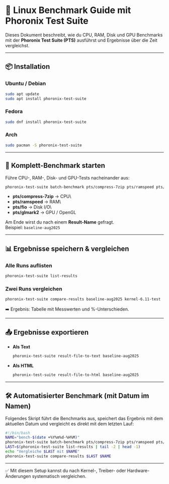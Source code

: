 # 🔧 Linux Benchmark Guide mit Phoronix Test Suite

Dieses Dokument beschreibt, wie du CPU, RAM, Disk und GPU Benchmarks mit
der **Phoronix Test Suite (PTS)** ausführst und Ergebnisse über die Zeit
vergleichst.

------------------------------------------------------------------------

## 📦 Installation

### Ubuntu / Debian

``` bash
sudo apt update
sudo apt install phoronix-test-suite
```

### Fedora

``` bash
sudo dnf install phoronix-test-suite
```

### Arch

``` bash
sudo pacman -S phoronix-test-suite
```

------------------------------------------------------------------------

## 🚀 Komplett-Benchmark starten

Führe CPU-, RAM-, Disk- und GPU-Tests nacheinander aus:

``` bash
phoronix-test-suite batch-benchmark pts/compress-7zip pts/ramspeed pts/fio pts/glmark2
```

-   **pts/compress-7zip** → CPU\
-   **pts/ramspeed** → RAM\
-   **pts/fio** → Disk I/O\
-   **pts/glmark2** → GPU / OpenGL

Am Ende wirst du nach einem **Result-Name** gefragt.\
Beispiel: `baseline-aug2025`

------------------------------------------------------------------------

## 📊 Ergebnisse speichern & vergleichen

### Alle Runs auflisten

``` bash
phoronix-test-suite list-results
```

### Zwei Runs vergleichen

``` bash
phoronix-test-suite compare-results baseline-aug2025 kernel-6.11-test
```

➡️ Ergebnis: Tabelle mit Messwerten und %-Unterschieden.

------------------------------------------------------------------------

## 📤 Ergebnisse exportieren

-   **Als Text**

    ``` bash
    phoronix-test-suite result-file-to-text baseline-aug2025
    ```

-   **Als HTML**

    ``` bash
    phoronix-test-suite result-file-to-html baseline-aug2025
    ```

------------------------------------------------------------------------

## 🛠 Automatisierter Benchmark (mit Datum im Namen)

Folgendes Skript führt die Benchmarks aus, speichert das Ergebnis mit
dem aktuellen Datum und vergleicht es direkt mit dem letzten Lauf:

``` bash
#!/bin/bash
NAME="bench-$(date +%Y%m%d-%H%M)"
phoronix-test-suite batch-benchmark pts/compress-7zip pts/ramspeed pts/fio pts/glmark2 -R $NAME
LAST=$(phoronix-test-suite list-results | tail -2 | head -1)
echo "Vergleiche $LAST mit $NAME"
phoronix-test-suite compare-results $LAST $NAME
```

------------------------------------------------------------------------

✅ Mit diesem Setup kannst du nach Kernel-, Treiber- oder
Hardware-Änderungen systematisch vergleichen.
